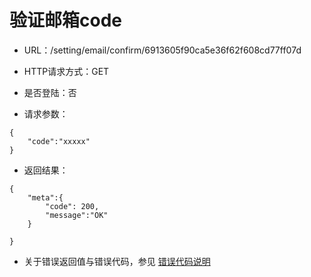# 验证邮箱code
- URL：/setting/email/confirm/6913605f90ca5e36f62f608cd77ff07d

- HTTP请求方式：GET

- 是否登陆：否

- 请求参数：

```
{
    "code":"xxxxx"
}
```

- 返回结果：

```
{
    "meta":{
        "code": 200,
        "message":"OK"
    } 
    
}
```

- 关于错误返回值与错误代码，参见 [错误代码说明](../README.md)